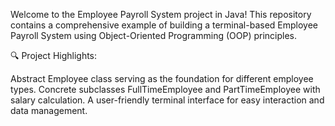 Welcome to the Employee Payroll System project in Java! This repository contains a comprehensive example of building a terminal-based Employee Payroll System using Object-Oriented Programming (OOP) principles.

🔍 Project Highlights:

Abstract Employee class serving as the foundation for different employee types.
Concrete subclasses FullTimeEmployee and PartTimeEmployee with salary calculation.
A user-friendly terminal interface for easy interaction and data management.




